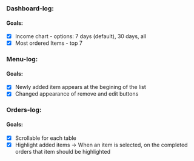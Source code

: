### Dashboard-log:

#### Goals:
- [x] Income chart - options: 7 days (default), 30 days, all
- [x] Most ordered Items - top 7

### Menu-log:

#### Goals:
- [x] Newly added item appears at the begining of the list
- [x] Changed appearance of remove and edit buttons

### Orders-log:

#### Goals:
- [x] Scrollable for each table
- [x] Highlight added items -> When an item is selected, on the completed orders that item should be highlighted